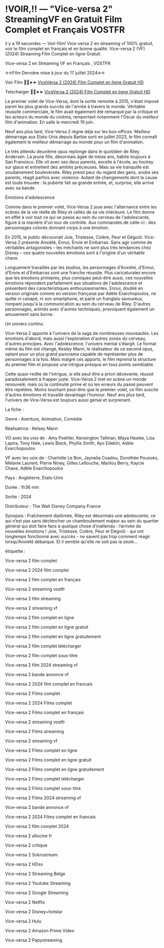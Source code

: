 # !VOIR,!! — "Vice-versa 2" StreamingVF en Gratuit Film Complet et Français VOSTFR


il y a 19 secondes — Voir-film! Vice-versa 2 en streaming vf 100% gratuit, voir le film complet en français et en bonne qualité. Vice-versa 2 (VF) (2024) Streaming Film Complet en ligne Gratuit.

Vice-versa 2 en Streaming VF en Français , VOSTFR

✮✮Film Dernière mise à jour du 17 juillet 2024✮✮

Voir Film 🔴✅➤➤ [ViceVersa 2 (2024) Film Complet en ligne Gratuit HD](https://justflixnet.com/fr/movie/1022789/inside-out-2)

 Telecharger 🔴✅➤➤ [ViceVersa 2 (2024) Film Complet en ligne Gratuit HD](https://justflixnet.com/fr/movie/1022789/inside-out-2)

Le premier volet de Vice-Versa, dont la sortie remonte à 2015, s'était imposé parmi les plus grands succès de l'année à travers le monde. Véritable réussite commerciale, le film avait également été remarqué par la critique et les acteurs du monde du cinéma, remportant notamment l'Oscar du meilleur film d'animation. En salle le mercredi 19 juin. 

Neuf ans plus tard, Vice-Versa 2 règne déjà sur les box-offices. Meilleur démarrage aux Etats-Unis depuis Barbie sorti en juillet 2023, le film connaît également le meilleur démarrage au monde pour un film d'animation.

Le très attendu deuxième opus replonge dans le quotidien de Riley Andersen. La jeune fille, désormais âgée de treize ans, habite toujours à San Fransisco. Elle vit avec ses deux parents, excelle à l'école, au hockey sur glace et entretient des amitiés précieuses. Mais sa vie tranquille est soudainement bouleversée. Riley prend peur du regard des gens, snobe ses parents, réagit parfois avec violence. Autant de changements dont la cause est toute trouvée : la puberté fait sa grande entrée, et, surprise, elle arrive avec sa bande.

Émotions d'adolescence

Comme dans le premier volet, Vice-Versa 2 joue avec l'alternance entre les scènes de la vie réelle de Riley et celles de sa vie intérieure. Le film donne en effet à voir tout ce qui se passe au sein du cerveau de l'adolescente, figuré à la manière d'un tour de contrôle. Aux commandes de celle-ci : des personnages colorés donnant corps à une émotion.

En 2015, le public découvrait Joie, Tristesse, Colère, Peur et Dégoût. Vice-Versa 2 présente Anxiété, Ennui, Envie et Embarras. Sans agir comme de véritables antagonistes – les méchants ne sont plus très tendances chez Disney – ces quatre nouvelles émotions sont à l'origine d'un véritable chaos.

Longuement travaillés par les studios, les personnages d'Anxiété, d'Ennui, d'Envie et d'Embarras sont une franche réussite. Plus caricaturales encore que les émotions primaires, plus comiques peut-être aussi, ces nouvelles émotions répondent parfaitement aux situations de l'adolescence et présentent des caractéristiques enthousiasmantes. Ennui, doublé en version originale comme en version française par Adèle Exarchopoulos, ne quitte ni canapé, ni son smartphone, et parle un franglais savoureux, rompant jusqu'à la communication au sein du cerveau de Riley. D'autres personnages, animés avec d'autres techniques, provoquent également un amusement sans borne.

Un univers continu

Vice-Versa 2 apporte à l'univers de la saga de nombreuses nouveautés. Les émotions d'abord, mais aussi l'exploration d'autres zones du cerveau, d'autres principes. Avec l'adolescence, l'univers mental s'élargit. Le format même du film est changé, Kesley Mann, le réalisateur de ce second opus, optant pour un plus grand panorama capable de représenter plus de personnages à la fois. Mais malgré ces apports, le film reprend la structure du premier film et propose une intrigue presque en tous points semblable.

Cette quasi-redite de l'intrigue, si elle peut être a priori décevante, réussit paradoxalement à frapper juste. Vice-Versa 2 met en scène un monde renouvelé, mais où la continuité prime et où les erreurs du passé peuvent être répétées. Moins touchant peut-être que le premier volet, ce film suscite d'autres émotions et travaille davantage l'humour. Neuf ans plus tard, l'univers de Vice-Versa est toujours aussi génial et surprenant.

La fiche :

Genre : Aventure, Animation, Comédie

Réalisatrice : Kelsey Mann

VO avec les voix de : Amy Poehler, Kensington Tallman, Maya Hawke, Liza Lapira, Tony Hale, Lewis Black, Phyllis Smith, Ayo Edebiri, Adèle Exarchopoulos

VF avec les voix de : Charlotte Le Bon, Jaynelia Coadou, Dorothée Pousséo, Mélanie Laurent, Pierre Niney, Gilles Lellouche, Marilou Berry, Kaycie Chase, Adèle Exarchopoulos

Pays : Angleterre, Etats-Unis 

Durée : 1h36 min

Sortie : 2024

Distributeur : The Walt Disney Company France

Synopsis : Fraîchement diplômée, Riley est désormais une adolescente, ce qui n’est pas sans déclencher un chamboulement majeur au sein du quartier général qui doit faire face à quelque chose d’inattendu : l’arrivée de nouvelles émotions ! Joie, Tristesse, Colère, Peur et Dégoût - qui ont longtemps fonctionné avec succès - ne savent pas trop comment réagir lorsqu’Anxiété débarque. Et il semble qu'elle ne soit pas la seule…

étiquette :

Vice-versa 2 film complet

Vice-versa 2 2024 film complet

Vice-versa 2 film complet en français

Vice-versa 2 streaming vostfr

Vice-versa 2 film streaming

Vice-versa 2 streaming vf

Vice-versa 2 film complet en ligne

Vice-versa 2 film complet en ligne gratuit

Vice-versa 2 film complet en ligne gratuitement

Vice-versa 2 film complet télécharger

Vice-versa 2 film complet sous-titre

Vice-versa 2 film 2024 streaming vf

Vice-versa 2 bande annonce vf

Vice-versa 2 2024 film complet en francais

Vice-versa 2 Films complet

Vice-versa 2 2024 Films complet

Vice-versa 2 Films complet en français

Vice-versa 2 streaming vostfr

Vice-versa 2 Films streaming

Vice-versa 2 streaming vf

Vice-versa 2 Films complet en ligne

Vice-versa 2 Films complet en ligne gratuit

Vice-versa 2 Films complet en ligne gratuitement

Vice-versa 2 Films complet télécharger

Vice-versa 2 Films complet sous-titre

Vice-versa 2 Films 2024 streaming vf

Vice-versa 2 bande annonce vf

Vice-versa 2 2024 Films complet en francais

Vice-versa 2 film complet 2024

Vice-versa 2 allocine fr

Vice-versa 2 critique

Vice-versa 2 Sokrostream

Vice-versa 2 HDss

Vice-versa 2 Streaming Belge

Vice-versa 2 Youtube Streaming

Vice-versa 2 Google Streaming

Vice-versa 2 Netflix

Vice-versa 2 Disney+hotstar

Vice-versa 2 Hulu

Vice-versa 2 Amazon Prime Video

Vice-versa 2 Papystreaming
